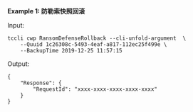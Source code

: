 **Example 1: 防勒索快照回滚**



Input: 

```
tccli cwp RansomDefenseRollback --cli-unfold-argument  \
    --Quuid 1c26308c-5493-4eaf-a817-112ec25f499e \
    --BackupTime 2019-12-25 11:57:15
```

Output: 
```
{
    "Response": {
        "RequestId": "xxxx-xxxx-xxxx-xxxx-xxxx"
    }
}
```

